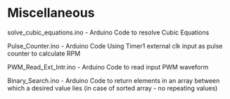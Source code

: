 # Miscellaneous

solve_cubic_equations.ino - Arduino Code to resolve Cubic Equations

Pulse_Counter.ino - Arduino Code Using Timer1 external clk input as pulse counter to calculate RPM

PWM_Read_Ext_Intr.ino - Arduino Code to read input PWM waveform

Binary_Search.ino - Arduino Code to return elements in an array between which a desired value lies (in case of sorted array - no repeating values)
